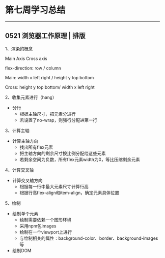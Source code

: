 # 第七周学习总结

---

## 0521 浏览器工作原理 | 排版

1、渲染的概念

Main Axis    Cross axis

flex-direction: row / column

Main: width x left right / height y top bottom

Cross: height y top bottom/ width x left right

2、收集元素进行（hang）

* 分行
  * 根据主轴尺寸，把元素分进行
  * 若设置了no-wrap，则强行分配进第一行

3、计算主轴

* 计算主轴方向
  * 找出所有flex元素
  * 把主轴方向的剩余尺寸按比例分配给这些元素
  * 若剩余空间为负数，所有flex元素width为0，等比压缩剩余元素

4、计算交叉轴

* 计算交叉轴方向
  * 根据每一行中最大元素尺寸计算行高
  * 根据行高flex-align和item-align，确定元素具体位置

5、绘制

* 绘制单个元素
  * 绘制需要依赖一个图形环境
  * 采用npm包images
  * 绘制在一个viewport上进行
  * 与绘制相关的属性：background-color、border、background-images等
* 绘制DOM